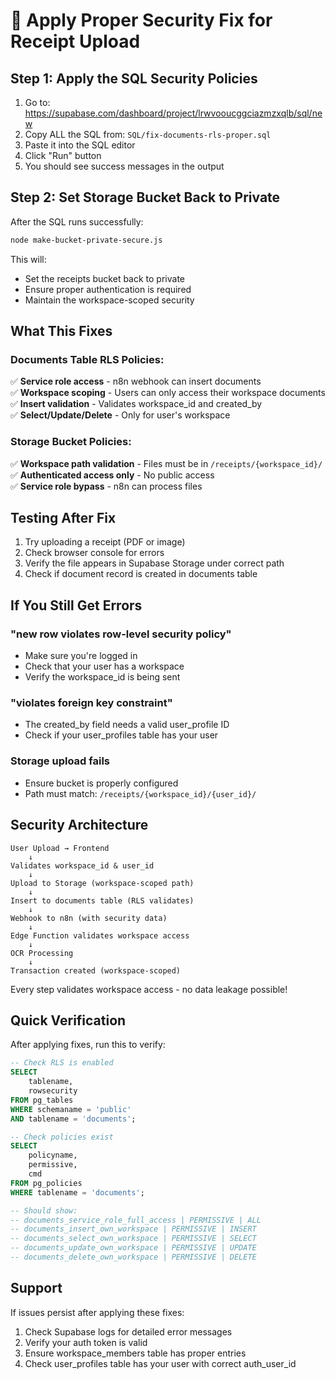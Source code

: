 # 🔐 Apply Proper Security Fix for Receipt Upload

## Step 1: Apply the SQL Security Policies

1. Go to: https://supabase.com/dashboard/project/lrwvooucggciazmzxqlb/sql/new
2. Copy ALL the SQL from: `SQL/fix-documents-rls-proper.sql`
3. Paste it into the SQL editor
4. Click "Run" button
5. You should see success messages in the output

## Step 2: Set Storage Bucket Back to Private

After the SQL runs successfully:

```bash
node make-bucket-private-secure.js
```

This will:
- Set the receipts bucket back to private
- Ensure proper authentication is required
- Maintain the workspace-scoped security

## What This Fixes

### Documents Table RLS Policies:
✅ **Service role access** - n8n webhook can insert documents  
✅ **Workspace scoping** - Users can only access their workspace documents  
✅ **Insert validation** - Validates workspace_id and created_by  
✅ **Select/Update/Delete** - Only for user's workspace  

### Storage Bucket Policies:
✅ **Workspace path validation** - Files must be in `/receipts/{workspace_id}/`  
✅ **Authenticated access only** - No public access  
✅ **Service role bypass** - n8n can process files  

## Testing After Fix

1. Try uploading a receipt (PDF or image)
2. Check browser console for errors
3. Verify the file appears in Supabase Storage under correct path
4. Check if document record is created in documents table

## If You Still Get Errors

### "new row violates row-level security policy"
- Make sure you're logged in
- Check that your user has a workspace
- Verify the workspace_id is being sent

### "violates foreign key constraint"
- The created_by field needs a valid user_profile ID
- Check if your user_profiles table has your user

### Storage upload fails
- Ensure bucket is properly configured
- Path must match: `/receipts/{workspace_id}/{user_id}/`

## Security Architecture

```
User Upload → Frontend
    ↓
Validates workspace_id & user_id
    ↓
Upload to Storage (workspace-scoped path)
    ↓
Insert to documents table (RLS validates)
    ↓
Webhook to n8n (with security data)
    ↓
Edge Function validates workspace access
    ↓
OCR Processing
    ↓
Transaction created (workspace-scoped)
```

Every step validates workspace access - no data leakage possible!

## Quick Verification

After applying fixes, run this to verify:

```sql
-- Check RLS is enabled
SELECT 
    tablename,
    rowsecurity 
FROM pg_tables 
WHERE schemaname = 'public' 
AND tablename = 'documents';

-- Check policies exist
SELECT 
    policyname,
    permissive,
    cmd 
FROM pg_policies 
WHERE tablename = 'documents';

-- Should show:
-- documents_service_role_full_access | PERMISSIVE | ALL
-- documents_insert_own_workspace | PERMISSIVE | INSERT
-- documents_select_own_workspace | PERMISSIVE | SELECT
-- documents_update_own_workspace | PERMISSIVE | UPDATE
-- documents_delete_own_workspace | PERMISSIVE | DELETE
```

## Support

If issues persist after applying these fixes:
1. Check Supabase logs for detailed error messages
2. Verify your auth token is valid
3. Ensure workspace_members table has proper entries
4. Check user_profiles table has your user with correct auth_user_id